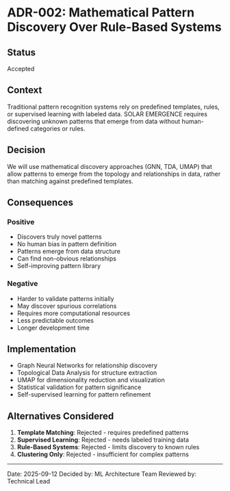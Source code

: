 # ADR-002: Mathematical Pattern Discovery Over Rule-Based Systems

## Status
Accepted

## Context
Traditional pattern recognition systems rely on predefined templates, rules, or supervised learning with labeled data. SOLAR EMERGENCE requires discovering unknown patterns that emerge from data without human-defined categories or rules.

## Decision
We will use mathematical discovery approaches (GNN, TDA, UMAP) that allow patterns to emerge from the topology and relationships in data, rather than matching against predefined templates.

## Consequences

### Positive
- Discovers truly novel patterns
- No human bias in pattern definition
- Patterns emerge from data structure
- Can find non-obvious relationships
- Self-improving pattern library

### Negative
- Harder to validate patterns initially
- May discover spurious correlations
- Requires more computational resources
- Less predictable outcomes
- Longer development time

## Implementation
- Graph Neural Networks for relationship discovery
- Topological Data Analysis for structure extraction
- UMAP for dimensionality reduction and visualization
- Statistical validation for pattern significance
- Self-supervised learning for pattern refinement

## Alternatives Considered
1. **Template Matching**: Rejected - requires predefined patterns
2. **Supervised Learning**: Rejected - needs labeled training data
3. **Rule-Based Systems**: Rejected - limits discovery to known rules
4. **Clustering Only**: Rejected - insufficient for complex patterns

---
Date: 2025-09-12
Decided by: ML Architecture Team
Reviewed by: Technical Lead